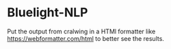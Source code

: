# Bluelight-NLP

Put the output from cralwing in a HTMl formatter like https://webformatter.com/html to better see the results.
